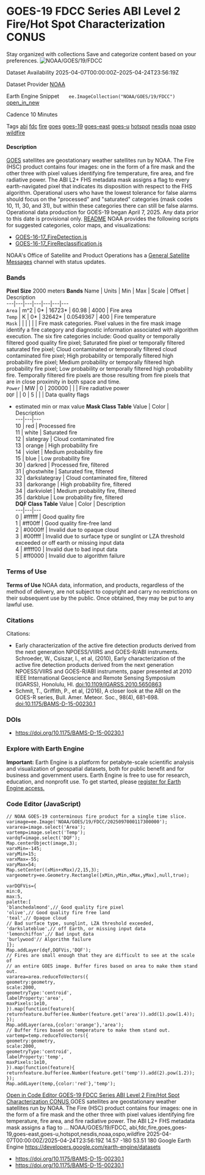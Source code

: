  
#  GOES-19 FDCC Series ABI Level 2 Fire/Hot Spot Characterization CONUS 
Stay organized with collections  Save and categorize content based on your preferences. 
![NOAA/GOES/19/FDCC](https://developers.google.com/earth-engine/datasets/images/NOAA/NOAA_GOES_19_FDCC_sample.png) 

Dataset Availability
    2025-04-07T00:00:00Z–2025-04-24T23:56:19Z 

Dataset Provider
     [ NOAA ](https://data.noaa.gov/onestop/collections/details/d9303237-8672-4917-a251-29c3f7640684) 

Earth Engine Snippet
     `    ee.ImageCollection("NOAA/GOES/19/FDCC")   ` [ open_in_new ](https://code.earthengine.google.com/?scriptPath=Examples:Datasets/NOAA/NOAA_GOES_19_FDCC) 

Cadence
    10 Minutes 

Tags
     [abi](https://developers.google.com/earth-engine/datasets/tags/abi) [fdc](https://developers.google.com/earth-engine/datasets/tags/fdc) [fire](https://developers.google.com/earth-engine/datasets/tags/fire) [goes](https://developers.google.com/earth-engine/datasets/tags/goes) [goes-19](https://developers.google.com/earth-engine/datasets/tags/goes-19) [goes-east](https://developers.google.com/earth-engine/datasets/tags/goes-east) [goes-u](https://developers.google.com/earth-engine/datasets/tags/goes-u) [hotspot](https://developers.google.com/earth-engine/datasets/tags/hotspot) [nesdis](https://developers.google.com/earth-engine/datasets/tags/nesdis) [noaa](https://developers.google.com/earth-engine/datasets/tags/noaa) [ospo](https://developers.google.com/earth-engine/datasets/tags/ospo) [wildfire](https://developers.google.com/earth-engine/datasets/tags/wildfire)
#### Description
[GOES](https://www.goes.noaa.gov) satellites are geostationary weather satellites run by NOAA.
The Fire (HSC) product contains four images: one in the form of a fire mask and the other three with pixel values identifying fire temperature, fire area, and fire radiative power.
The ABI L2+ FHS metadata mask assigns a flag to every earth-navigated pixel that indicates its disposition with respect to the FHS algorithm. Operational users who have the lowest tolerance for false alarms should focus on the "processed" and "saturated" categories (mask codes 10, 11, 30, and 31), but within these categories there can still be false alarms.
Operational data production for GOES-19 began April 7, 2025. Any data prior to this date is provisional only.
[README](https://www.ncei.noaa.gov/products/satellite/goes-r)
NOAA provides the following scripts for suggested categories, color maps, and visualizations:
  * [GOES-16-17_FireDetection.js](https://github.com/google/earthengine-community/blob/master/datasets/scripts/GOES-16-17_FireDetection.js)
  * [GOES-16-17_FireReclassification.js](https://github.com/google/earthengine-community/blob/master/datasets/scripts/GOES-16-17_FireReclassification.js)


NOAA's Office of Satellite and Product Operations has a [General Satellite Messages](https://www.ospo.noaa.gov/Operations/messages.html) channel with status updates.
### Bands
**Pixel Size** 2000 meters 
**Bands**
Name | Units | Min | Max | Scale | Offset | Description  
---|---|---|---|---|---|---  
`Area` | m^2 |  0*  |  16723*  | 60.98 | 4000 | Fire area  
`Temp` | K |  0*  |  32642*  | 0.0549367 | 400 | Fire temperature  
`Mask` |  |  |  |  |  | Fire mask categories. Pixel values in the fire mask image identify a fire category and diagnostic information associated with algorithm execution. The six fire categories include: Good quality or temporally filtered good quality fire pixel; Saturated fire pixel or temporally filtered saturated fire pixel; Cloud contaminated or temporally filtered cloud contaminated fire pixel; High probability or temporally filtered high probability fire pixel; Medium probability or temporally filtered high probability fire pixel; Low probability or temporally filtered high probability fire. Temporally filtered fire pixels are those resulting from fire pixels that are in close proximity in both space and time.  
`Power` | MW |  0  |  200000  |  |  | Fire radiative power  
`DQF` |  |  0  |  5  |  |  | Data quality flags  
* estimated min or max value 
**Mask Class Table**
Value | Color | Description  
---|---|---  
10 | red | Processed fire  
11 | white | Saturated fire  
12 | slategray | Cloud contaminated fire  
13 | orange | High probability fire  
14 | violet | Medium probability fire  
15 | blue | Low probability fire  
30 | darkred | Processed fire, filtered  
31 | ghostwhite | Saturated fire, filtered  
32 | darkslategray | Cloud contaminated fire, filtered  
33 | darkorange | High probability fire, filtered  
34 | darkviolet | Medium probability fire, filtered  
35 | darkblue | Low probability fire, filtered  
**DQF Class Table**
Value | Color | Description  
---|---|---  
0 | #ffffff | Good quality fire  
1 | #ff00ff | Good quality fire-free land  
2 | #0000ff | Invalid due to opaque cloud  
3 | #00ffff | Invalid due to surface type or sunglint or LZA threshold exceeded or off earth or missing input data  
4 | #ffff00 | Invalid due to bad input data  
5 | #ff0000 | Invalid due to algorithm failure  
### Terms of Use
**Terms of Use**
NOAA data, information, and products, regardless of the method of delivery, are not subject to copyright and carry no restrictions on their subsequent use by the public. Once obtained, they may be put to any lawful use.
### Citations
Citations:
  * Early characterization of the active fire detection products derived from the next generation NPOESS/VIIRS and GOES-R/ABI instruments. Schroeder, W., Csiszar, I., et al, (2010), Early characterization of the active fire detection products derived from the next generation NPOESS/VIIRS and GOES-R/ABI instruments, paper presented at 2010 IEEE International Geoscience and Remote Sensing Symposium (IGARSS), Honolulu, HI. [doi:10.1109/IGARSS.2010.5650863](https://doi.org/10.1109/IGARSS.2010.5650863)
  * Schmit, T., Griffith, P., et al, (2016), A closer look at the ABI on the GOES-R series, Bull. Amer. Meteor. Soc., 98(4), 681-698. [doi:10.1175/BAMS-D-15-00230.1](https://doi.org/10.1175/BAMS-D-15-00230.1)


### DOIs
  * [ https://doi.org/10.1175/BAMS-D-15-00230.1 ](https://doi.org/10.1175/BAMS-D-15-00230.1)


### Explore with Earth Engine
**Important:** Earth Engine is a platform for petabyte-scale scientific analysis and visualization of geospatial datasets, both for public benefit and for business and government users. Earth Engine is free to use for research, education, and nonprofit use. To get started, please [register for Earth Engine access.](https://console.cloud.google.com/earth-engine)
### Code Editor (JavaScript)
```
// NOAA GOES-19 conterminous fire product for a single time slice.
varimage=ee.Image('NOAA/GOES/19/FDCC/2025097000117300000');
vararea=image.select('Area');
vartemp=image.select('Temp');
vardqf=image.select('DQF');
Map.centerObject(image,3);
varxMin=-145;
varyMin=15;
varxMax=-55;
varyMax=54;
Map.setCenter((xMin+xMax)/2,15,3);
vargeometry=ee.Geometry.Rectangle([xMin,yMin,xMax,yMax],null,true);

varDQFVis={
min:0,
max:5,
palette:[
'blanchedalmond',// Good quality fire pixel
'olive',// Good quality fire free land
'teal',// Opaque cloud
// Bad surface type, sunglint, LZA threshold exceeded,
'darkslateblue',// off Earth, or missing input data
'lemonchiffon',// Bad input data
'burlywood'// Algorithm failure
]};
Map.addLayer(dqf,DQFVis,'DQF');
// Fires are small enough that they are difficult to see at the scale of
// an entire GOES image. Buffer fires based on area to make them stand out.
vararea=area.reduceToVectors({
geometry:geometry,
scale:2000,
geometryType:'centroid',
labelProperty:'area',
maxPixels:1e10,
}).map(function(feature){
returnfeature.buffer(ee.Number(feature.get('area')).add(1).pow(1.4));
});
Map.addLayer(area,{color:'orange'},'area');
// Buffer fires based on temperature to make them stand out.
vartemp=temp.reduceToVectors({
geometry:geometry,
scale:2000,
geometryType:'centroid',
labelProperty:'temp',
maxPixels:1e10,
}).map(function(feature){
returnfeature.buffer(ee.Number(feature.get('temp')).add(2).pow(1.2));
});
Map.addLayer(temp,{color:'red'},'temp');
```
[ Open in Code Editor ](https://code.earthengine.google.com/?scriptPath=Examples:Datasets/NOAA/NOAA_GOES_19_FDCC)
[ GOES-19 FDCC Series ABI Level 2 Fire/Hot Spot Characterization CONUS ](https://developers.google.com/earth-engine/datasets/catalog/NOAA_GOES_19_FDCC)
GOES satellites are geostationary weather satellites run by NOAA. The Fire (HSC) product contains four images: one in the form of a fire mask and the other three with pixel values identifying fire temperature, fire area, and fire radiative power. The ABI L2+ FHS metadata mask assigns a flag to …
NOAA/GOES/19/FDCC, abi,fdc,fire,goes,goes-19,goes-east,goes-u,hotspot,nesdis,noaa,ospo,wildfire 
2025-04-07T00:00:00Z/2025-04-24T23:56:19Z
14.57 -180 53.51 180 
Google Earth Engine
https://developers.google.com/earth-engine/datasets
  * [ https://doi.org/10.1175/BAMS-D-15-00230.1 ](https://doi.org/https://data.noaa.gov/onestop/collections/details/d9303237-8672-4917-a251-29c3f7640684)
  * [ https://doi.org/10.1175/BAMS-D-15-00230.1 ](https://doi.org/https://developers.google.com/earth-engine/datasets/catalog/NOAA_GOES_19_FDCC)


